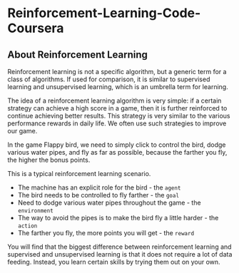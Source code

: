 # Reinforcement-Learning-Code-Coursera
## About Reinforcement Learning
Reinforcement learning is not a specific algorithm, but a generic term for a class of algorithms. If used for comparison, it is similar to supervised learning and unsupervised learning, which is an umbrella term for learning.

The idea of a reinforcement learning algorithm is very simple: if a certain strategy can achieve a high score in a game, then it is further reinforced to continue achieving better results. This strategy is very similar to the various performance rewards in daily life. We often use such strategies to improve our game.

In the game Flappy bird, we need to simply click to control the bird, dodge various water pipes, and fly as far as possible, because the farther you fly, the higher the bonus points.

This is a typical reinforcement learning scenario.

* The machine has an explicit role for the bird - the `agent`
* The bird needs to be controlled to fly farther - the `goal`
* Need to dodge various water pipes throughout the game - the `environment`
* The way to avoid the pipes is to make the bird fly a little harder - the `action`
* The farther you fly, the more points you will get - the `reward`

You will find that the biggest difference between reinforcement learning and supervised and unsupervised learning is that it does not require a lot of data feeding. Instead, you learn certain skills by trying them out on your own.
